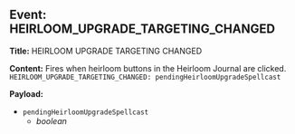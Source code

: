 ## Event: HEIRLOOM_UPGRADE_TARGETING_CHANGED

**Title:** HEIRLOOM UPGRADE TARGETING CHANGED

**Content:**
Fires when heirloom buttons in the Heirloom Journal are clicked.
`HEIRLOOM_UPGRADE_TARGETING_CHANGED: pendingHeirloomUpgradeSpellcast`

**Payload:**
- `pendingHeirloomUpgradeSpellcast`
  - *boolean*